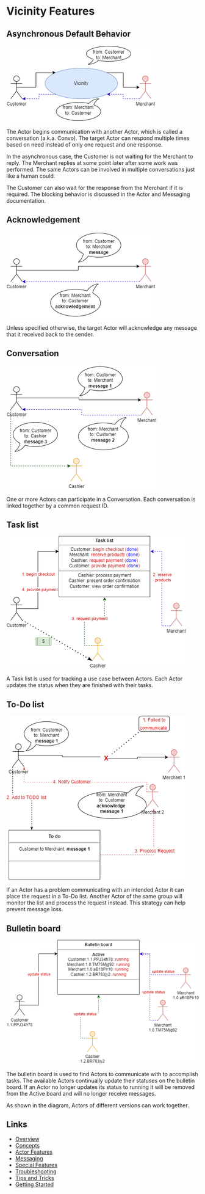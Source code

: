 # Vicinity Features

## Asynchronous Default Behavior

![](images/boa-general-documentation-Async-Communication.drawio.png)

The Actor begins communication with another Actor, which is called a conversation (a.k.a. Convo).
The target Actor can respond multiple times based on need instead of only one request and one response.

In the asynchronous case, the Customer is not waiting for the Merchant to reply.
The Merchant replies at some point later after some work was performed.
The same Actors can be involved in multiple conversations just like a human could.

The Customer can also wait for the response from the Merchant if it is required.
The blocking behavior is discussed in the Actor and Messaging documentation.

## Acknowledgement

![](images/boa-general-documentation-Acknowledgement.drawio.png)

Unless specified otherwise, the target Actor will acknowledge any message that it received back to the sender.

## Conversation

![](images/boa-general-documentation-Conversation.drawio.png)

One or more Actors can participate in a Conversation.
Each conversation is linked together by a common request ID.

## Task list

![](images/boa-general-documentation-Tasklist.drawio.png)

A Task list is used for tracking a use case between Actors.
Each Actor updates the status when they are finished with their tasks.

## To-Do list

![](images/boa-general-documentation-TODO.drawio.png)

If an Actor has a problem communicating with an intended Actor it can place the request in a To-Do list.
Another Actor of the same group will monitor the list and process the request instead.
This strategy can help prevent message loss.

## Bulletin board

![](images/boa-general-documentation-Bulletin-board.drawio.png)

The bulletin board is used to find Actors to communicate with to accomplish tasks.
The available Actors continually update their statuses on the bulletin board.
If an Actor no longer updates its status to running it will be removed from the Active board and will no longer receive messages.

As shown in the diagram, Actors of different versions can work together.

## Links
- [Overview](Overview.md 'Overview')
- [Concepts](Concepts.md)
- [Actor Features](Actor-Features.md)
- [Messaging](Messaging.md)
- [Special Features](Special-Features.md)
- [Troubleshooting](Troubleshooting.md)
- [Tips and Tricks](Tips-and-Tricks.md)
- [Getting Started](../../README.md)
